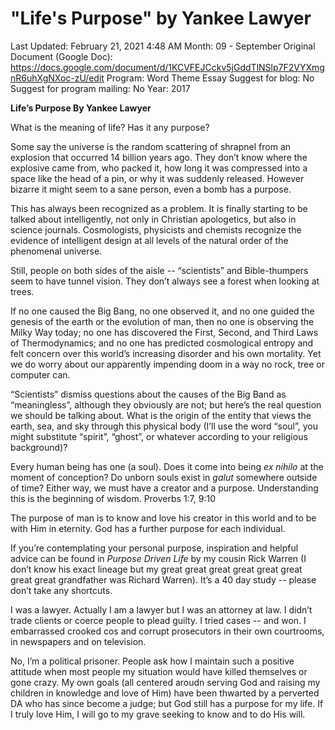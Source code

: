 # "Life's Purpose" by Yankee Lawyer

Last Updated: February 21, 2021 4:48 AM
Month: 09 - September
Original Document (Google Doc): https://docs.google.com/document/d/1KCVFEJCckv5jGddTlNSlp7F2VYXmgnR6uhXgNXoc-zU/edit
Program: Word Theme Essay
Suggest for blog: No
Suggest for program mailing: No
Year: 2017

**Life’s Purpose By Yankee Lawyer**

What is the meaning of life? Has it any purpose?

Some say the universe is the random scattering of shrapnel from an explosion that occurred 14 billion years ago. They don’t know where the explosive came from, who packed it, how long it was compressed into a space like the head of a pin, or why it was suddenly released. However bizarre it might seem to a sane person, even a bomb has a purpose.

This has always been recognized as a problem. It is finally starting to be talked about intelligently, not only in Christian apologetics, but also in science journals. Cosmologists, physicists and chemists recognize the evidence of intelligent design at all levels of the natural order of the phenomenal universe.

Still, people on both sides of the aisle -- “scientists” and Bible-thumpers seem to have tunnel vision. They don’t always see a forest when looking at trees.

If no one caused the Big Bang, no one observed it, and no one guided the genesis of the earth or the evolution of man, then no one is observing the Milky Way today; no one has discovered the First, Second, and Third Laws of Thermodynamics; and no one has predicted cosmological entropy and felt concern over this world’s increasing disorder and his own mortality. Yet we do worry about our apparently impending doom in a way no rock, tree or computer can.

“Scientists” dismiss questions about the causes of the Big Band as “meaningless”, although they obviously are not; but here’s the real question we should be talking about. What is the origin of the entity that views the earth, sea, and sky through this physical body (I’ll use the word “soul”, you might substitute “spirit”, “ghost”, or whatever according to your religious background)?

Every human being has one (a soul). Does it come into being *ex nihilo* at the moment of conception? Do unborn souls exist in *galut* somewhere outside of time? Either way, we must have a creator and a purpose. Understanding this is the beginning of wisdom. Proverbs 1:7, 9:10

The purpose of man is to know and love his creator in this world and to be with Him in eternity. God has a further purpose for each individual.

If you’re contemplating your personal purpose, inspiration and helpful advice can be found in *Purpose Driven Life* by my cousin Rick Warren (I don’t know his exact lineage but my great great great great great great great great grandfather was Richard Warren). It’s a 40 day study -- please don’t take any shortcuts.

I was a lawyer. Actually I am a lawyer but I was an attorney at law. I didn’t trade clients or coerce people to plead guilty. I tried cases -- and won. I embarrassed crooked cos and corrupt prosecutors in their own courtrooms, in newspapers and on television.

No, I’m a political prisoner. People ask how I maintain such a positive attitude when most people my situation would have killed themselves or gone crazy. My own goals (all centered aroudn serving God and raising my children in knowledge and love of Him) have been thwarted by a perverted DA who has since become a judge; but God still has a purpose for my life. If I truly love Him, I will go to my grave seeking to know and to do His will.
